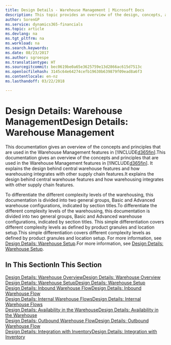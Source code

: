 ```yaml
---
title: Design Details - Warehouse Management | Microsoft Docs
description: This topic provides an overview of the design, concepts, and principles behind the Warehouse Management features in Finance and Operations, Business edition.
author: SorenGP
ms.service: dynamics365-financials
ms.topic: article
ms.devlang: na
ms.tgt_pltfrm: na
ms.workload: na
ms.search.keywords: 
ms.date: 08/23/2017
ms.author: sgroespe
ms.translationtype: HT
ms.sourcegitcommit: bec0619be0a65e3625759e13d2866ac615d7513c
ms.openlocfilehash: 3145c64e64274cefb19630b639879f09ead8a6f3
ms.contentlocale: en-nz
ms.lasthandoff: 03/22/2018

---
```

# <a name="design-details-warehouse-management"></a><span data-ttu-id="f642d-103">Design Details: Warehouse Management</span><span class="sxs-lookup"><span data-stu-id="f642d-103">Design Details: Warehouse Management</span></span>
<span data-ttu-id="f642d-104">This documentation gives an overview of the concepts and principles that are used in the Warehouse Management features in [!INCLUDE[d365fin](includes/d365fin_md.md)].</span><span class="sxs-lookup"><span data-stu-id="f642d-104">This documentation gives an overview of the concepts and principles that are used in the Warehouse Management features in [!INCLUDE[d365fin](includes/d365fin_md.md)].</span></span> <span data-ttu-id="f642d-105">It explains the design behind central warehouse features and how warehousing integrates with other supply chain features.</span><span class="sxs-lookup"><span data-stu-id="f642d-105">It explains the design behind central warehouse features and how warehousing integrates with other supply chain features.</span></span>  

<span data-ttu-id="f642d-106">To differentiate the different complexity levels of the warehousing, this documentation is divided into two general groups, Basic and Advanced warehouse configurations, indicated by section titles.</span><span class="sxs-lookup"><span data-stu-id="f642d-106">To differentiate the different complexity levels of the warehousing, this documentation is divided into two general groups, Basic and Advanced warehouse configurations, indicated by section titles.</span></span> <span data-ttu-id="f642d-107">This simple differentiation covers different complexity levels as defined by product granules and location setup.</span><span class="sxs-lookup"><span data-stu-id="f642d-107">This simple differentiation covers different complexity levels as defined by product granules and location setup.</span></span> <span data-ttu-id="f642d-108">For more information, see [Design Details: Warehouse Setup](design-details-warehouse-setup.md).</span><span class="sxs-lookup"><span data-stu-id="f642d-108">For more information, see [Design Details: Warehouse Setup](design-details-warehouse-setup.md).</span></span>  

## <a name="in-this-section"></a><span data-ttu-id="f642d-109">In This Section</span><span class="sxs-lookup"><span data-stu-id="f642d-109">In This Section</span></span>  
[<span data-ttu-id="f642d-110">Design Details: Warehouse Overview</span><span class="sxs-lookup"><span data-stu-id="f642d-110">Design Details: Warehouse Overview</span></span>](design-details-warehouse-overview.md)  
[<span data-ttu-id="f642d-111">Design Details: Warehouse Setup</span><span class="sxs-lookup"><span data-stu-id="f642d-111">Design Details: Warehouse Setup</span></span>](design-details-warehouse-setup.md)  
[<span data-ttu-id="f642d-112">Design Details: Inbound Warehouse Flow</span><span class="sxs-lookup"><span data-stu-id="f642d-112">Design Details: Inbound Warehouse Flow</span></span>](design-details-inbound-warehouse-flow.md)  
[<span data-ttu-id="f642d-113">Design Details: Internal Warehouse Flows</span><span class="sxs-lookup"><span data-stu-id="f642d-113">Design Details: Internal Warehouse Flows</span></span>](design-details-internal-warehouse-flows.md)  
[<span data-ttu-id="f642d-114">Design Details: Availability in the Warehouse</span><span class="sxs-lookup"><span data-stu-id="f642d-114">Design Details: Availability in the Warehouse</span></span>](design-details-availability-in-the-warehouse.md)  
[<span data-ttu-id="f642d-115">Design Details: Outbound Warehouse Flow</span><span class="sxs-lookup"><span data-stu-id="f642d-115">Design Details: Outbound Warehouse Flow</span></span>](design-details-outbound-warehouse-flow.md)  
[<span data-ttu-id="f642d-116">Design Details: Integration with Inventory</span><span class="sxs-lookup"><span data-stu-id="f642d-116">Design Details: Integration with Inventory</span></span>](design-details-integration-with-inventory.md)

